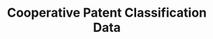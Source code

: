 ---
bigquery: https://console.cloud.google.com/bigquery?p=patents-public-data&d=cpc&page=dataset
citation: '“Cooperative Patent Classification” by the EPO and USPTO, for public use. '
contributors: EPO, USPTO
cost: None
description: Cooperative Patent Classification Data contains the scheme and definitions
  of the Cooperative Patent Classification system for classifying patent documents.
  The CPC is the result of a partnership between the EPO and the USPTO in their joint
  effort to develop a common, internationally compatible classification system for
  technical documents, in particular patent publications, which will be used by both
  offices in the patent granting process
documentation: https://www.cooperativepatentclassification.org/cpcSchemeAndDefinitions
last_edit: Mon, 04 Apr 2022 19:07:06 GMT
location: https://www.cooperativepatentclassification.org/index
maintained_by: USPTO, EPO
schema_fields: '[''level'', ''dateRevised'', ''limiting_references'', ''definition'',
  ''informativeReferences'', ''ipcConcordant'', ''residual_references'', ''breakdownCode'',
  ''parents'', ''titlePart'', ''date_revised'', ''synonyms'', ''additional_only'',
  ''title_part'', ''symbol'', ''glossary'', ''breakdown_code'', ''titleFull'', ''title_full'',
  ''child_groups'', ''application_references'', ''residualReferences'', ''sizeCache'',
  ''ipc_concordant'', ''status'', ''notAllocatable'', ''applicationReferences'', ''childGroups'',
  ''limitingReferences'', ''not_allocatable'', ''informative_references'', ''children'']'
shortname: cooperative_patent_classification
tags:
- patents
- science
title: Cooperative Patent Classification Data
uuid: 984374a7-16e9-4b35-9445-458daceb01bf
---